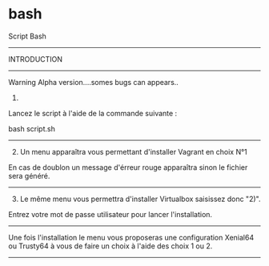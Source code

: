 # bash
Script Bash 

----------------------------------------------------------------------------------------------------------

INTRODUCTION    

----------------------------------------------------------------------------------------------------------
Warning Alpha version....somes bugs can appears..

1) 

Lancez le script à l'aide de la commande suivante :

bash script.sh

----------------------------------------------------------------------------------------------------------

2) Un menu apparaîtra vous permettant d'installer Vagrant en choix N°1

En cas de doublon un message d'érreur rouge apparaîtra sinon le fichier sera généré.

----------------------------------------------------------------------------------------------------------

3) Le même menu vous permettra d'installer Virtualbox saisissez donc "2)".

Entrez votre mot de passe utilisateur pour lancer l'installation.

----------------------------------------------------------------------------------------------------------

Une fois l'installation le menu vous proposeras une configuration Xenial64 ou Trusty64 à vous de faire un choix à l'aide des choix 1 ou 2.

----------------------------------------------------------------------------------------------------------
